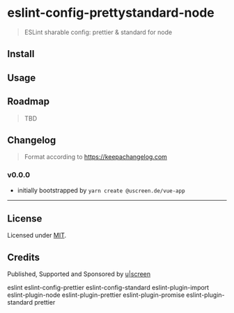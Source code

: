 # eslint-config-prettystandard-node

> ESLint sharable config: prettier &amp; standard for node

## Install

## Usage

## Roadmap

> TBD

## Changelog

> Format according to https://keepachangelog.com

### v0.0.0

- initially bootstrapped by `yarn create @uscreen.de/vue-app`

---

## License

Licensed under [MIT](./LICENSE).

## Credits

Published, Supported and Sponsored by [u|screen](https://uscreen.de)



eslint eslint-config-prettier eslint-config-standard eslint-plugin-import eslint-plugin-node eslint-plugin-prettier eslint-plugin-promise eslint-plugin-standard prettier

